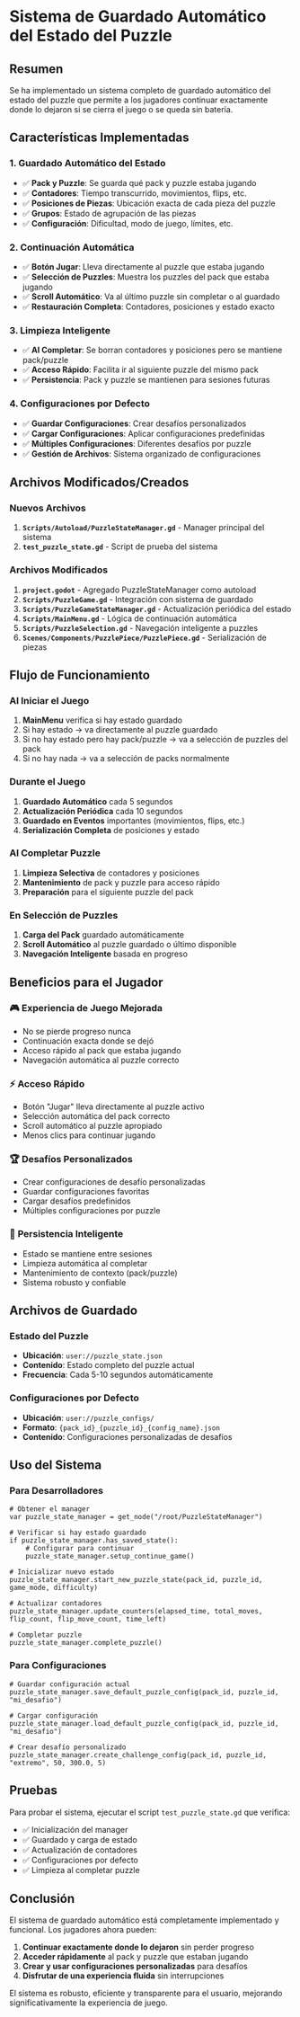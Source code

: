 # Sistema de Guardado Automático del Estado del Puzzle

## Resumen

Se ha implementado un sistema completo de guardado automático del estado del puzzle que permite a los jugadores continuar exactamente donde lo dejaron si se cierra el juego o se queda sin batería.

## Características Implementadas

### 1. **Guardado Automático del Estado**
- ✅ **Pack y Puzzle**: Se guarda qué pack y puzzle estaba jugando
- ✅ **Contadores**: Tiempo transcurrido, movimientos, flips, etc.
- ✅ **Posiciones de Piezas**: Ubicación exacta de cada pieza del puzzle
- ✅ **Grupos**: Estado de agrupación de las piezas
- ✅ **Configuración**: Dificultad, modo de juego, límites, etc.

### 2. **Continuación Automática**
- ✅ **Botón Jugar**: Lleva directamente al puzzle que estaba jugando
- ✅ **Selección de Puzzles**: Muestra los puzzles del pack que estaba jugando
- ✅ **Scroll Automático**: Va al último puzzle sin completar o al guardado
- ✅ **Restauración Completa**: Contadores, posiciones y estado exacto

### 3. **Limpieza Inteligente**
- ✅ **Al Completar**: Se borran contadores y posiciones pero se mantiene pack/puzzle
- ✅ **Acceso Rápido**: Facilita ir al siguiente puzzle del mismo pack
- ✅ **Persistencia**: Pack y puzzle se mantienen para sesiones futuras

### 4. **Configuraciones por Defecto**
- ✅ **Guardar Configuraciones**: Crear desafíos personalizados
- ✅ **Cargar Configuraciones**: Aplicar configuraciones predefinidas
- ✅ **Múltiples Configuraciones**: Diferentes desafíos por puzzle
- ✅ **Gestión de Archivos**: Sistema organizado de configuraciones

## Archivos Modificados/Creados

### Nuevos Archivos
1. **`Scripts/Autoload/PuzzleStateManager.gd`** - Manager principal del sistema
2. **`test_puzzle_state.gd`** - Script de prueba del sistema

### Archivos Modificados
1. **`project.godot`** - Agregado PuzzleStateManager como autoload
2. **`Scripts/PuzzleGame.gd`** - Integración con sistema de guardado
3. **`Scripts/PuzzleGameStateManager.gd`** - Actualización periódica del estado
4. **`Scripts/MainMenu.gd`** - Lógica de continuación automática
5. **`Scripts/PuzzleSelection.gd`** - Navegación inteligente a puzzles
6. **`Scenes/Components/PuzzlePiece/PuzzlePiece.gd`** - Serialización de piezas

## Flujo de Funcionamiento

### Al Iniciar el Juego
1. **MainMenu** verifica si hay estado guardado
2. Si hay estado → va directamente al puzzle guardado
3. Si no hay estado pero hay pack/puzzle → va a selección de puzzles del pack
4. Si no hay nada → va a selección de packs normalmente

### Durante el Juego
1. **Guardado Automático** cada 5 segundos
2. **Actualización Periódica** cada 10 segundos
3. **Guardado en Eventos** importantes (movimientos, flips, etc.)
4. **Serialización Completa** de posiciones y estado

### Al Completar Puzzle
1. **Limpieza Selectiva** de contadores y posiciones
2. **Mantenimiento** de pack y puzzle para acceso rápido
3. **Preparación** para el siguiente puzzle del pack

### En Selección de Puzzles
1. **Carga del Pack** guardado automáticamente
2. **Scroll Automático** al puzzle guardado o último disponible
3. **Navegación Inteligente** basada en progreso

## Beneficios para el Jugador

### 🎮 **Experiencia de Juego Mejorada**
- No se pierde progreso nunca
- Continuación exacta donde se dejó
- Acceso rápido al pack que estaba jugando
- Navegación automática al puzzle correcto

### ⚡ **Acceso Rápido**
- Botón "Jugar" lleva directamente al puzzle activo
- Selección automática del pack correcto
- Scroll automático al puzzle apropiado
- Menos clics para continuar jugando

### 🏆 **Desafíos Personalizados**
- Crear configuraciones de desafío personalizadas
- Guardar configuraciones favoritas
- Cargar desafíos predefinidos
- Múltiples configuraciones por puzzle

### 🔄 **Persistencia Inteligente**
- Estado se mantiene entre sesiones
- Limpieza automática al completar
- Mantenimiento de contexto (pack/puzzle)
- Sistema robusto y confiable

## Archivos de Guardado

### Estado del Puzzle
- **Ubicación**: `user://puzzle_state.json`
- **Contenido**: Estado completo del puzzle actual
- **Frecuencia**: Cada 5-10 segundos automáticamente

### Configuraciones por Defecto
- **Ubicación**: `user://puzzle_configs/`
- **Formato**: `{pack_id}_{puzzle_id}_{config_name}.json`
- **Contenido**: Configuraciones personalizadas de desafíos

## Uso del Sistema

### Para Desarrolladores
```gdscript
# Obtener el manager
var puzzle_state_manager = get_node("/root/PuzzleStateManager")

# Verificar si hay estado guardado
if puzzle_state_manager.has_saved_state():
    # Configurar para continuar
    puzzle_state_manager.setup_continue_game()

# Inicializar nuevo estado
puzzle_state_manager.start_new_puzzle_state(pack_id, puzzle_id, game_mode, difficulty)

# Actualizar contadores
puzzle_state_manager.update_counters(elapsed_time, total_moves, flip_count, flip_move_count, time_left)

# Completar puzzle
puzzle_state_manager.complete_puzzle()
```

### Para Configuraciones
```gdscript
# Guardar configuración actual
puzzle_state_manager.save_default_puzzle_config(pack_id, puzzle_id, "mi_desafio")

# Cargar configuración
puzzle_state_manager.load_default_puzzle_config(pack_id, puzzle_id, "mi_desafio")

# Crear desafío personalizado
puzzle_state_manager.create_challenge_config(pack_id, puzzle_id, "extremo", 50, 300.0, 5)
```

## Pruebas

Para probar el sistema, ejecutar el script `test_puzzle_state.gd` que verifica:
- ✅ Inicialización del manager
- ✅ Guardado y carga de estado
- ✅ Actualización de contadores
- ✅ Configuraciones por defecto
- ✅ Limpieza al completar puzzle

## Conclusión

El sistema de guardado automático está completamente implementado y funcional. Los jugadores ahora pueden:

1. **Continuar exactamente donde lo dejaron** sin perder progreso
2. **Acceder rápidamente** al pack y puzzle que estaban jugando
3. **Crear y usar configuraciones personalizadas** para desafíos
4. **Disfrutar de una experiencia fluida** sin interrupciones

El sistema es robusto, eficiente y transparente para el usuario, mejorando significativamente la experiencia de juego. 